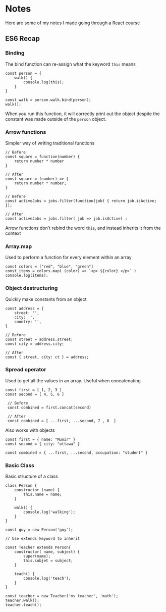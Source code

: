 # Notes

Here are some of my notes I made going through a React course
<br>

## ES6 Recap

### Binding

The bind function can re-assign what the keyword `this` means

```
const person = {
	walk() {
		console.log(this);
	}
}

const walk = person.walk.bind(person);
walk();
```

When you run this function, it will correctly print out the object despite the constant was made outside of the `person` object.

### Arrow functions

Simpler way of writing traditional functions

```
// Before
const square = function(number) {
	return number * number
}

// After
const square = (number) => {
	return number * number;
}
```

```
// Before
const activeJobs = jobs.filter(function(job) { return job.isActive; });

// After
const activeJobs = jobs.filter( job => job.isActive) ;
```

Arrow functions don't rebind the word `this`, and instead inherits it from the context

### Array.map

Used to perform a function for every element within an array

```
const colors = ["red", "blue", "green"]
const items = colors.map( (color) => `<p> ${color} </p>` )
console.log(items);
```

### Object destructuring

Quickly make constants from an object

```
const address = {
	street: '',
	city: '',
	country: '',
}

// Before
const street = address.street;
const city = address.city;

// After
const { street, city: ct } = address;
```

### Spread operator

Used to get all the values in an array. Useful when concatenating

```
const first = [ 1, 2, 3 ]
const second = [ 4, 5, 6 ]

 // Before
 const combined = first.concat(second)

 // After
 const combined = [ ...first, ...second, 7 , 8  ]
```

Also works with objects

```
const first = { name: "Munir" }
const second = { city: "ottawa" }

const combined = { ...first, ...second, occupation: "student" }
```

### Basic Class

Basic structure of a class

```
class Person {
	constructor (name) {
		this.name = name;
	}

	walk() {
		console.log('walking');
	}
}

const guy = new Person('guy');

// Use extends keyword to inherit

const Teacher extends Person{
	constructor( name, subject) {
		super(name);
		this.subjet = subject;
	}

	teach() {
		console.log('teach');
	}
}

const teacher = new Teacher('ms teacher', 'math');
teacher.walk();
teacher.teach();
```
